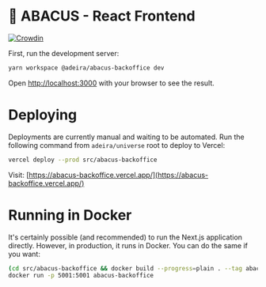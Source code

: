 # 🧮 ABACUS - React Frontend

[![Crowdin](https://badges.crowdin.net/yc-backoffice/localized.svg)](https://crowdin.com/project/yc-backoffice)

First, run the development server:

```bash
yarn workspace @adeira/abacus-backoffice dev
```

Open [http://localhost:3000](http://localhost:3000) with your browser to see the result.

# Deploying

Deployments are currently manual and waiting to be automated. Run the following command from `adeira/universe` root to deploy to Vercel:

```bash
vercel deploy --prod src/abacus-backoffice
```

Visit: [https://abacus-backoffice.vercel.app/](https://abacus-backoffice.vercel.app/)

# Running in Docker

It's certainly possible (and recommended) to run the Next.js application directly. However, in production, it runs in Docker. You can do the same if you want:

```bash
(cd src/abacus-backoffice && docker build --progress=plain . --tag abacus-backoffice)
docker run -p 5001:5001 abacus-backoffice
```
